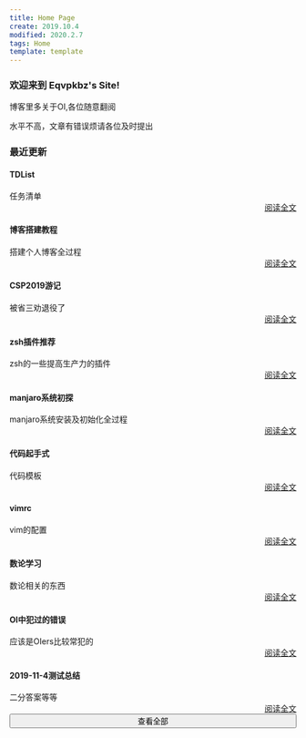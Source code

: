 ```yaml
---
title: Home Page
create: 2019.10.4
modified: 2020.2.7
tags: Home
template: template
---
```


### 欢迎来到 Eqvpkbz's Site!

博客里多关于OI,各位随意翻阅

水平不高，文章有错误烦请各位及时提出

### 最近更新
<div class="mdl-card mdl-shadow--4dp" style="width: 100%"><div class="mdl-card__title"><h4 class="mdl-card__title-text">TDList</h4></div><div class="mdl-card__supporting-text">任务清单</div><div class="mdl-card__actions mdl-card--border" style="text-align: right"><a class="mdl-button mdl-button--colored mdl-js-button mdl-js-ripple-effect" href="/blog/2019-10-5/todo.html">阅读全文</a></div></div>
<div class="mdl-card mdl-shadow--4dp" style="width: 100%"><div class="mdl-card__title"><h4 class="mdl-card__title-text">博客搭建教程</h4></div><div class="mdl-card__supporting-text">搭建个人博客全过程</div><div class="mdl-card__actions mdl-card--border" style="text-align: right"><a class="mdl-button mdl-button--colored mdl-js-button mdl-js-ripple-effect" href="/blog/2019-10-20/about_blog.html">阅读全文</a></div></div>
<div class="mdl-card mdl-shadow--4dp" style="width: 100%"><div class="mdl-card__title"><h4 class="mdl-card__title-text">CSP2019游记</h4></div><div class="mdl-card__supporting-text">被省三劝退役了</div><div class="mdl-card__actions mdl-card--border" style="text-align: right"><a class="mdl-button mdl-button--colored mdl-js-button mdl-js-ripple-effect" href="/blog/2019-11-15/CSP_tourist.html">阅读全文</a></div></div>
<div class="mdl-card mdl-shadow--4dp" style="width: 100%"><div class="mdl-card__title"><h4 class="mdl-card__title-text">zsh插件推荐</h4></div><div class="mdl-card__supporting-text">zsh的一些提高生产力的插件</div><div class="mdl-card__actions mdl-card--border" style="text-align: right"><a class="mdl-button mdl-button--colored mdl-js-button mdl-js-ripple-effect" href="/blog/2020-2-7/zsh.html">阅读全文</a></div></div>
<div class="mdl-card mdl-shadow--4dp" style="width: 100%"><div class="mdl-card__title"><h4 class="mdl-card__title-text">manjaro系统初探</h4></div><div class="mdl-card__supporting-text">manjaro系统安装及初始化全过程</div><div class="mdl-card__actions mdl-card--border" style="text-align: right"><a class="mdl-button mdl-button--colored mdl-js-button mdl-js-ripple-effect" href="/blog/2020-1-29/manjaro_test.html">阅读全文</a></div></div>
<div class="mdl-card mdl-shadow--4dp" style="width: 100%"><div class="mdl-card__title"><h4 class="mdl-card__title-text">代码起手式</h4></div><div class="mdl-card__supporting-text">代码模板</div><div class="mdl-card__actions mdl-card--border" style="text-align: right"><a class="mdl-button mdl-button--colored mdl-js-button mdl-js-ripple-effect" href="/blog/2020-1-31/code_model.html">阅读全文</a></div></div>
<div class="mdl-card mdl-shadow--4dp" style="width: 100%"><div class="mdl-card__title"><h4 class="mdl-card__title-text">vimrc</h4></div><div class="mdl-card__supporting-text">vim的配置</div><div class="mdl-card__actions mdl-card--border" style="text-align: right"><a class="mdl-button mdl-button--colored mdl-js-button mdl-js-ripple-effect" href="/blog/2019-10-20/vimrc.html">阅读全文</a></div></div>
<div class="mdl-card mdl-shadow--4dp" style="width: 100%"><div class="mdl-card__title"><h4 class="mdl-card__title-text">数论学习</h4></div><div class="mdl-card__supporting-text">数论相关的东西</div><div class="mdl-card__actions mdl-card--border" style="text-align: right"><a class="mdl-button mdl-button--colored mdl-js-button mdl-js-ripple-effect" href="/blog/2019-10-20/math.html">阅读全文</a></div></div>
<div class="mdl-card mdl-shadow--4dp" style="width: 100%"><div class="mdl-card__title"><h4 class="mdl-card__title-text">OI中犯过的错误</h4></div><div class="mdl-card__supporting-text">应该是OIers比较常犯的</div><div class="mdl-card__actions mdl-card--border" style="text-align: right"><a class="mdl-button mdl-button--colored mdl-js-button mdl-js-ripple-effect" href="/blog/2019-11-4/all-mistakes-in-OI.html">阅读全文</a></div></div>
<div class="mdl-card mdl-shadow--4dp" style="width: 100%"><div class="mdl-card__title"><h4 class="mdl-card__title-text">2019-11-4测试总结</h4></div><div class="mdl-card__supporting-text">二分答案等等</div><div class="mdl-card__actions mdl-card--border" style="text-align: right"><a class="mdl-button mdl-button--colored mdl-js-button mdl-js-ripple-effect" href="/blog/2019-11-4/2019.11.4_test.html">阅读全文</a></div></div>
<a href="posts.html"><button class="mdl-button mdl-js-button mdl-button--raised mdl-js-ripple-effect mdl-button--colored" style="width: 100%">查看全部</button></a>